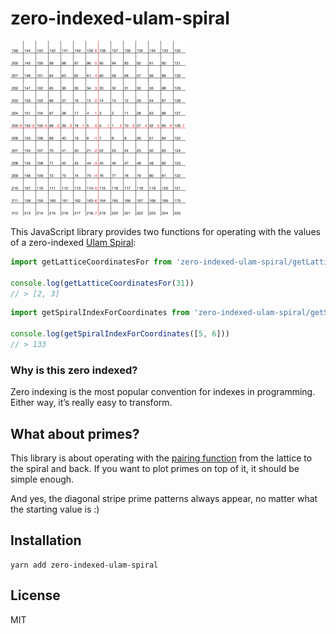 # zero-indexed-ulam-spiral

<img src="illustration.png" width="280px" height="280px" title="illustration of the mapping between a two dimensional lattice and the spiral" />

This JavaScript library provides two functions for operating with the values of a zero-indexed [Ulam Spiral](https://en.wikipedia.org/wiki/Ulam_spiral#Construction):

```js
import getLatticeCoordinatesFor from 'zero-indexed-ulam-spiral/getLatticeCoordinatesFor'

console.log(getLatticeCoordinatesFor(31))
// > [2, 3]
```

```js
import getSpiralIndexForCoordinates from 'zero-indexed-ulam-spiral/getSpiralIndexForCoordinates'

console.log(getSpiralIndexForCoordinates([5, 6]))
// > 133
```

### Why is this zero indexed?

Zero indexing is the most popular convention for indexes in programming. Either way, it’s really easy to transform.

## What about primes?

This library is about operating with the [pairing function](https://en.wikipedia.org/wiki/Pairing_function) from the lattice to the spiral and back. If you want to plot primes on top of it, it should be simple enough.

And yes, the diagonal stripe prime patterns always appear, no matter what the starting value is :)

## Installation

```
yarn add zero-indexed-ulam-spiral
```

## License

MIT
